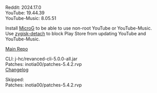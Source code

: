 Reddit: 2024.17.0  
YouTube: 19.44.39  
YouTube-Music: 8.05.51  

Install [MicroG](https://github.com/ReVanced/GmsCore/releases) to be able to use non-root YouTube or YouTube-Music.  
Use [zygisk-detach](https://github.com/j-hc/zygisk-detach) to block Play Store from updating YouTube and YouTube-Music.  

[Main Repo](https://github.com/epicmann24/revanced-extended-bin)
  
CLI: j-hc/revanced-cli-5.0.0-all.jar  
Patches: inotia00/patches-5.4.2.rvp  
[Changelog](https://github.com/inotia00/revanced-patches/releases/tag/v5.4.2)  

Skipped:  
Patches: inotia00/patches-5.4.2.rvp    
